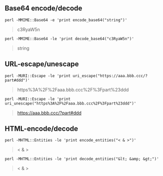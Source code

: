 
## Base64 encode/decode
```
perl -MMIME::Base64 -e 'print encode_base64("string")'
```
> c3RyaW5n
```
perl -MMIME::Base64 -le 'print decode_base64("c3RyaW5n")'
```
> string

## URL-escape/unescape
```
perl -MURI::Escape -le 'print uri_escape("https://aaa.bbb.ccc/?part#ddd")'
```
> https%3A%2F%2Faaa.bbb.ccc%2F%3Fpart%23ddd
```
perl -MURI::Escape -le 'print uri_unescape("https%3A%2F%2Faaa.bbb.ccc%2F%3Fpart%23ddd")'
```
> https://aaa.bbb.ccc/?part#ddd

## HTML-encode/decode
```
perl -MHTML::Entities -le 'print encode_entities("< & >")'
```
> &lt; &amp; &gt;
```
perl -MHTML::Entities -le 'print decode_entities("&lt; &amp; &gt;")'
```
> < & >
